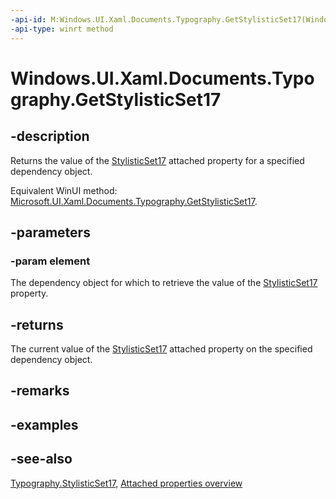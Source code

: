 ```yaml
---
-api-id: M:Windows.UI.Xaml.Documents.Typography.GetStylisticSet17(Windows.UI.Xaml.DependencyObject)
-api-type: winrt method
---
```


<!-- Method syntax
public bool GetStylisticSet17(Windows.UI.Xaml.DependencyObject element)
-->

# Windows.UI.Xaml.Documents.Typography.GetStylisticSet17

## -description
Returns the value of the [StylisticSet17](typography_stylisticset17.md) attached property for a specified dependency object.

Equivalent WinUI method: [Microsoft.UI.Xaml.Documents.Typography.GetStylisticSet17](/windows/winui/api/microsoft.ui.xaml.documents.typography.getstylisticset17).

## -parameters
### -param element
The dependency object for which to retrieve the value of the [StylisticSet17](typography_stylisticset17.md) property.

## -returns
The current value of the [StylisticSet17](typography_stylisticset17.md) attached property on the specified dependency object.

## -remarks

## -examples

## -see-also

[Typography.StylisticSet17](typography_stylisticset17.md), [Attached properties overview](/windows/uwp/xaml-platform/attached-properties-overview)
